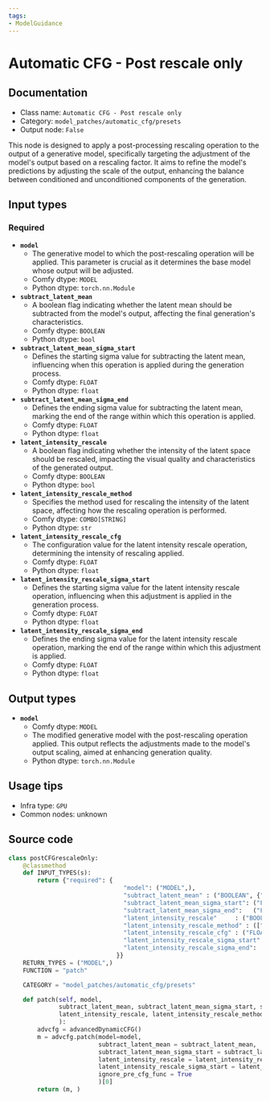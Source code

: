 ```yaml
---
tags:
- ModelGuidance
---
```


# Automatic CFG - Post rescale only
## Documentation
- Class name: `Automatic CFG - Post rescale only`
- Category: `model_patches/automatic_cfg/presets`
- Output node: `False`

This node is designed to apply a post-processing rescaling operation to the output of a generative model, specifically targeting the adjustment of the model's output based on a rescaling factor. It aims to refine the model's predictions by adjusting the scale of the output, enhancing the balance between conditioned and unconditioned components of the generation.
## Input types
### Required
- **`model`**
    - The generative model to which the post-rescaling operation will be applied. This parameter is crucial as it determines the base model whose output will be adjusted.
    - Comfy dtype: `MODEL`
    - Python dtype: `torch.nn.Module`
- **`subtract_latent_mean`**
    - A boolean flag indicating whether the latent mean should be subtracted from the model's output, affecting the final generation's characteristics.
    - Comfy dtype: `BOOLEAN`
    - Python dtype: `bool`
- **`subtract_latent_mean_sigma_start`**
    - Defines the starting sigma value for subtracting the latent mean, influencing when this operation is applied during the generation process.
    - Comfy dtype: `FLOAT`
    - Python dtype: `float`
- **`subtract_latent_mean_sigma_end`**
    - Defines the ending sigma value for subtracting the latent mean, marking the end of the range within which this operation is applied.
    - Comfy dtype: `FLOAT`
    - Python dtype: `float`
- **`latent_intensity_rescale`**
    - A boolean flag indicating whether the intensity of the latent space should be rescaled, impacting the visual quality and characteristics of the generated output.
    - Comfy dtype: `BOOLEAN`
    - Python dtype: `bool`
- **`latent_intensity_rescale_method`**
    - Specifies the method used for rescaling the intensity of the latent space, affecting how the rescaling operation is performed.
    - Comfy dtype: `COMBO[STRING]`
    - Python dtype: `str`
- **`latent_intensity_rescale_cfg`**
    - The configuration value for the latent intensity rescale operation, determining the intensity of rescaling applied.
    - Comfy dtype: `FLOAT`
    - Python dtype: `float`
- **`latent_intensity_rescale_sigma_start`**
    - Defines the starting sigma value for the latent intensity rescale operation, influencing when this adjustment is applied in the generation process.
    - Comfy dtype: `FLOAT`
    - Python dtype: `float`
- **`latent_intensity_rescale_sigma_end`**
    - Defines the ending sigma value for the latent intensity rescale operation, marking the end of the range within which this adjustment is applied.
    - Comfy dtype: `FLOAT`
    - Python dtype: `float`
## Output types
- **`model`**
    - Comfy dtype: `MODEL`
    - The modified generative model with the post-rescaling operation applied. This output reflects the adjustments made to the model's output scaling, aimed at enhancing generation quality.
    - Python dtype: `torch.nn.Module`
## Usage tips
- Infra type: `GPU`
- Common nodes: unknown


## Source code
```python
class postCFGrescaleOnly:
    @classmethod
    def INPUT_TYPES(s):
        return {"required": {
                                "model": ("MODEL",),
                                "subtract_latent_mean" : ("BOOLEAN", {"default": True}),
                                "subtract_latent_mean_sigma_start": ("FLOAT", {"default": 15,  "min": 0.0, "max": 10000.0, "step": 0.1, "round": 0.1}),
                                "subtract_latent_mean_sigma_end":   ("FLOAT", {"default": 7.5, "min": 0.0, "max": 10000.0, "step": 0.1, "round": 0.1}),
                                "latent_intensity_rescale"     : ("BOOLEAN", {"default": True}),
                                "latent_intensity_rescale_method" : (["soft","hard","range"], {"default": "hard"},),
                                "latent_intensity_rescale_cfg" : ("FLOAT", {"default": 7.6,  "min": 0.0, "max": 100.0, "step": 0.1, "round": 0.1}),
                                "latent_intensity_rescale_sigma_start": ("FLOAT", {"default": 15,  "min": 0.0, "max": 10000.0, "step": 0.1, "round": 0.1}),
                                "latent_intensity_rescale_sigma_end":   ("FLOAT", {"default": 7.5, "min": 0.0, "max": 10000.0, "step": 0.1, "round": 0.1}),
                              }}
    RETURN_TYPES = ("MODEL",)
    FUNCTION = "patch"

    CATEGORY = "model_patches/automatic_cfg/presets"

    def patch(self, model,
              subtract_latent_mean, subtract_latent_mean_sigma_start, subtract_latent_mean_sigma_end,
              latent_intensity_rescale, latent_intensity_rescale_method, latent_intensity_rescale_cfg, latent_intensity_rescale_sigma_start, latent_intensity_rescale_sigma_end
              ):
        advcfg = advancedDynamicCFG()
        m = advcfg.patch(model=model, 
                         subtract_latent_mean = subtract_latent_mean,
                         subtract_latent_mean_sigma_start = subtract_latent_mean_sigma_start, subtract_latent_mean_sigma_end = subtract_latent_mean_sigma_end,
                         latent_intensity_rescale = latent_intensity_rescale, latent_intensity_rescale_cfg = latent_intensity_rescale_cfg, latent_intensity_rescale_method = latent_intensity_rescale_method,
                         latent_intensity_rescale_sigma_start = latent_intensity_rescale_sigma_start, latent_intensity_rescale_sigma_end = latent_intensity_rescale_sigma_end,
                         ignore_pre_cfg_func = True
                         )[0]
        return (m, )

```
